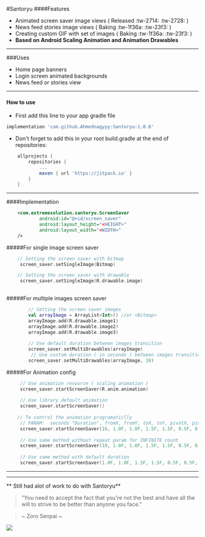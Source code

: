#Santoryu
####Features


- Animated screen saver image views ( Released :tw-2714: :tw-2728: )
- News feed stories image views  ( Baking :tw-1f36a:  :tw-23f3: )
- Creating custom GIF with set of images ( Baking :tw-1f36a:  :tw-23f3: )
- **Based on Android Scaling Animation and Animation Drawables**

---

###Uses

- Home page banners
- Login screen animated backgrounds
- News feed or stories view

---

#### How to use


- First add this line to your app gradle file

```groovy
implementation 'com.github.Ahmednagyyy:Santoryu:1.0.0'
```
- Don't forget to add this in your root build.gradle at the end of repositories:

```groovy
	allprojects {
		repositories {
			...
			maven { url 'https://jitpack.io' }
		}
	}
```
---

####Implementation
```xml
    <com.extremesolution.santoryu.ScreenSaver
            android:id="@+id/screen_saver"
            android:layout_height="<HEIGHT>"
            android:layout_width="<WIDTH>"
    />
```
#####For single image screen saver
```kotlin
	// Setting the screen saver with bitmap
     screen_saver.setSingleImage(Bitmap)

	// Setting the screen saver with drawable
     screen_saver.setSingleImage(R.drawable.image)
	 
```

#####For multiple images screen saver
```kotlin
		// Setting the screen saver images
        val arrayImage = ArrayList<Int>() //or <Bitmap>
        arrayImage.add(R.drawable.image1)
        arrayImage.add(R.drawable.image2)
        arrayImage.add(R.drawable.image3)
		
		// Use default duration between images transition
        screen_saver.setMultiDrawables(arrayImage)
		 // Use custom duration ( in seconds ) between images transition
        screen_saver.setMultiDrawables(arrayImage, 10)
```

#####For Animation config

```kotlin
	 // Use animation resource ( scaling animation )
	 screen_saver.startScreenSaver(R.anim.animation)
	 
	 // Use library default animation
	 screen_saver.startScreenSaver()
	 
	// To control the animation programaticlly
	 // PARAM:  seconds "Duration", fromX, fromY, toX, toY, pivotX, pivotY, repeat, and reversed
     screen_saver.startScreenSaver(16, 1.0F, 1.0F, 1.5F, 1.5F, 0.5F, 0.5F, 10, true)
	 
	 // Use same method without repeat param for INFINITE count
	 screen_saver.startScreenSaver(10, 1.0F, 1.0F, 1.5F, 1.5F, 0.5F, 0.5F, true)
	 
	 // Use same method with default duration
	 screen_saver.startScreenSaver(1.0F, 1.0F, 1.5F, 1.5F, 0.5F, 0.5F, true)
```
---

---
** Still had alot of work to do with Santoryu**

> "You need to accept the fact that you're not the best and have all the will to strive to be better than anyone you face."

> ~ Zoro Senpai ~

![](https://imgix.ranker.com/user_node_img/50081/1001615815/original/even-one-step-back-photo-u2?w=250&q=50&fm=pjpg&fit=crop&crop=faces)

